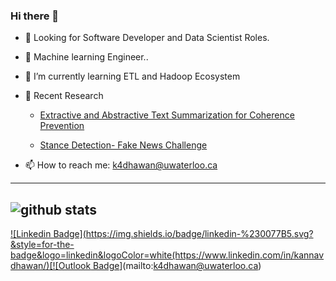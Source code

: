 ### Hi there 👋

- 👀 Looking for Software Developer and Data Scientist Roles. 

- 🔭 Machine learning Engineer.. 

- 🌱 I’m currently learning ETL and Hadoop Ecosystem

- 🔦 Recent Research
    - [Extractive and Abstractive Text Summarization for Coherence Prevention](https://github.com/kannavdhawan/Extractive-and-abstractive-Text-summarization/blob/master/Text_summarization.pdf)
    
    - [Stance Detection- Fake News Challenge](https://github.com/kannavdhawan/Fake-News-Challenge/blob/master/Report_Fake_News_Challenge.pdf)

- 📫 How to reach me: k4dhawan@uwaterloo.ca

----
![github stats](https://github-readme-stats.vercel.app/api?username=kannavdhawan&show_icons=true)
----

[![Linkedin Badge](https://img.shields.io/badge/linkedin-%230077B5.svg?&style=for-the-badge&logo=linkedin&logoColor=white(https://www.linkedin.com/in/kannavdhawan/)[![Outlook Badge](https://img.shields.io/badge/gmail-D14836?&style=for-the-badge&logo=gmail&logoColor=white)](mailto:k4dhawan@uwaterloo.ca)
